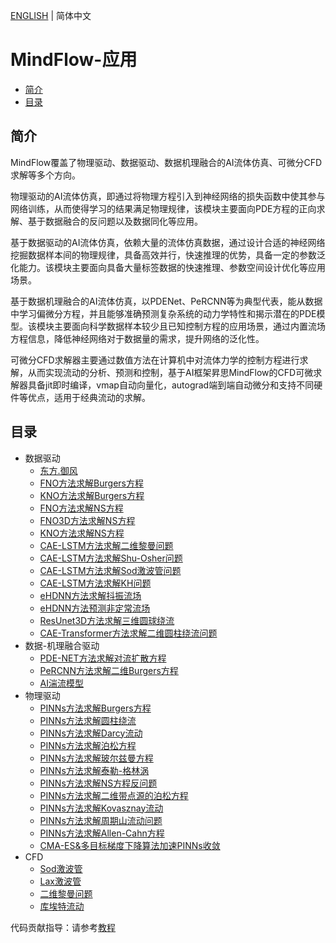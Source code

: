 [ENGLISH](README_EN.md) | 简体中文

# **MindFlow-应用**

- [简介](#简介)
- [目录](#目录)

## **简介**

MindFlow覆盖了物理驱动、数据驱动、数据机理融合的AI流体仿真、可微分CFD求解等多个方向。

物理驱动的AI流体仿真，即通过将物理方程引入到神经网络的损失函数中使其参与网络训练，从而使得学习的结果满足物理规律，该模块主要面向PDE方程的正向求解、基于数据融合的反问题以及数据同化等应用。

基于数据驱动的AI流体仿真，依赖大量的流体仿真数据，通过设计合适的神经网络挖掘数据样本间的物理规律，具备高效并行，快速推理的优势，具备一定的参数泛化能力。该模块主要面向具备大量标签数据的快速推理、参数空间设计优化等应用场景。

基于数据机理融合的AI流体仿真，以PDENet、PeRCNN等为典型代表，能从数据中学习偏微分方程，并且能够准确预测复杂系统的动力学特性和揭示潜在的PDE模型。该模块主要面向科学数据样本较少且已知控制方程的应用场景，通过内置流场方程信息，降低神经网络对于数据量的需求，提升网络的泛化性。

可微分CFD求解器主要通过数值方法在计算机中对流体力学的控制方程进行求解，从而实现流动的分析、预测和控制，基于AI框架昇思MindFlow的CFD可微求解器具备jit即时编译，vmap自动向量化，autograd端到端自动微分和支持不同硬件等优点，适用于经典流动的求解。

## **目录**

- 数据驱动
    - [东方.御风](https://gitee.com/mindspore/mindscience/tree/master/MindFlow/applications/data_driven/airfoil/2D_steady)
    - [FNO方法求解Burgers方程](https://gitee.com/mindspore/mindscience/tree/master/MindFlow/applications/data_driven/burgers/fno1d)
    - [KNO方法求解Burgers方程](https://gitee.com/mindspore/mindscience/tree/master/MindFlow/applications/data_driven/burgers/kno1d)
    - [FNO方法求解NS方程](https://gitee.com/mindspore/mindscience/tree/master/MindFlow/applications/data_driven/navier_stokes/fno2d)
    - [FNO3D方法求解NS方程](https://gitee.com/mindspore/mindscience/tree/master/MindFlow/applications/data_driven/navier_stokes/fno3d)
    - [KNO方法求解NS方程](https://gitee.com/mindspore/mindscience/tree/master/MindFlow/applications/data_driven/navier_stokes/kno2d)
    - [CAE-LSTM方法求解二维黎曼问题](https://gitee.com/mindspore/mindscience/tree/master/MindFlow/applications/research/cae_lstm)
    - [CAE-LSTM方法求解Shu-Osher问题](https://gitee.com/mindspore/mindscience/tree/master/MindFlow/applications/research/cae_lstm)
    - [CAE-LSTM方法求解Sod激波管问题](https://gitee.com/mindspore/mindscience/tree/master/MindFlow/applications/research/cae_lstm)
    - [CAE-LSTM方法求解KH问题](https://gitee.com/mindspore/mindscience/tree/master/MindFlow/applications/research/cae_lstm)
    - [eHDNN方法求解抖振流场](https://gitee.com/mindspore/mindscience/tree/master/MindFlow/applications/research/transonic_buffet_ehdnn)
    - [eHDNN方法预测非定常流场](https://gitee.com/mindspore/mindscience/tree/master/MindFlow/applications/research/move_boundary_hdnn)
    - [ResUnet3D方法求解三维圆球绕流](https://gitee.com/mindspore/mindscience/tree/master/MindFlow/applications/data_driven/flow_around_sphere)
    - [CAE-Transformer方法求解二维圆柱绕流问题](https://gitee.com/mindspore/mindscience/tree/master/MindFlow/applications/research/cae_transformer)
- 数据-机理融合驱动
    - [PDE-NET方法求解对流扩散方程](https://gitee.com/mindspore/mindscience/tree/master/MindFlow/applications/data_mechanism_fusion/pde_net)
    - [PeRCNN方法求解二维Burgers方程](https://gitee.com/mindspore/mindscience/tree/master/MindFlow/applications/data_mechanism_fusion/PeRCNN/burgers_2d)
    - [AI湍流模型](https://gitee.com/mindspore/mindscience/tree/master/MindFlow/applications/data_mechanism_fusion/TurbAI)
- 物理驱动
    - [PINNs方法求解Burgers方程](https://gitee.com/mindspore/mindscience/tree/master/MindFlow/applications/physics_driven/burgers)
    - [PINNs方法求解圆柱绕流](https://gitee.com/mindspore/mindscience/tree/master/MindFlow/applications/physics_driven/navier_stokes/cylinder_flow_forward)
    - [PINNs方法求解Darcy流动](https://gitee.com/mindspore/mindscience/tree/master/MindFlow/applications/physics_driven/darcy)
    - [PINNs方法求解泊松方程](https://gitee.com/mindspore/mindscience/tree/master/MindFlow/applications/physics_driven/poisson/continuous)
    - [PINNs方法求解玻尔兹曼方程](https://gitee.com/mindspore/mindscience/tree/master/MindFlow/applications/physics_driven/boltzmann)
    - [PINNs方法求解泰勒-格林涡](https://gitee.com/mindspore/mindscience/tree/master/MindFlow/applications/physics_driven/navier_stokes/taylor_green)
    - [PINNs方法求解NS方程反问题](https://gitee.com/mindspore/mindscience/tree/master/MindFlow/applications/physics_driven/navier_stokes/cylinder_flow_inverse)
    - [PINNs方法求解二维带点源的泊松方程](https://gitee.com/mindspore/mindscience/tree/master/MindFlow/applications/physics_driven/poisson/point_source)
    - [PINNs方法求解Kovasznay流动](https://gitee.com/mindspore/mindscience/tree/master/MindFlow/applications/physics_driven/navier_stokes/kovasznay)
    - [PINNs方法求解周期山流动问题](https://gitee.com/mindspore/mindscience/tree/master/MindFlow/applications/physics_driven/navier_stokes/periodic_hill)
    - [PINNs方法求解Allen-Cahn方程](https://gitee.com/mindspore/mindscience/tree/master/MindFlow/applications/research/allen_cahn)
    - [CMA-ES&多目标梯度下降算法加速PINNs收敛](https://gitee.com/mindspore/mindscience/tree/master/MindFlow/applications/research/cma_es_mgda)
- CFD
    - [Sod激波管](https://gitee.com/mindspore/mindscience/tree/master/MindFlow/applications/cfd/sod)
    - [Lax激波管](https://gitee.com/mindspore/mindscience/tree/master/MindFlow/applications/cfd/lax)
    - [二维黎曼问题](https://gitee.com/mindspore/mindscience/tree/master/MindFlow/applications/cfd/riemann2d)
    - [库埃特流动](https://gitee.com/mindspore/mindscience/tree/master/MindFlow/applications/cfd/couette)

代码贡献指导：请参考[教程](https://gitee.com/mindspore/mindscience/blob/master/MindFlow/CONTRIBUTION_CN.md)